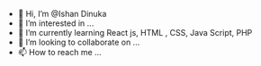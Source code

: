 - 👋 Hi, I’m @Ishan Dinuka
- 👀 I’m interested in ...
- 🌱 I’m currently learning React js, HTML , CSS, Java Script, PHP
- 💞️ I’m looking to collaborate on ...
- 📫 How to reach me ...

<!---
Ishandin/Ishandin is a ✨ special ✨ repository because its `README.md` (this file) appears on your GitHub profile.
You can click the Preview link to take a look at your changes.
--->
